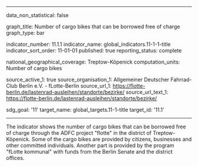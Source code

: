 
---

data_non_statistical: false

graph_title: Number of cargo bikes that can be borrowed free of charge
graph_type: bar

indicator_number: 11.1.1
indicator_name: global_indicators.11-1-1-title
indicator_sort_order: 11-01-01
published: true
reporting_status: complete

national_geographical_coverage: Treptow-Köpenick
computation_units: Number of cargo bikes

source_active_1: true
source_organisation_1: Allgemeiner Deutscher Fahrrad-Club Berlin e.V. - fLotte-Berlin
source_url_1: https://flotte-berlin.de/lastenrad-ausleihen/standorte/bezirke/
source_url_text_1: https://flotte-berlin.de/lastenrad-ausleihen/standorte/bezirke/

sdg_goal: '11'
target_name: global_targets.11-1-title
target_id: '11.1'

---

The indicator shows the number of cargo bikes that can be borrowed free of charge through the ADFC project "flotte" in the district of Treptow-Köpenick. 
Some of the cargo bikes are provided by citizens, businesses and other committed individuals. Another part is provided by the 
program "fLotte kommunal" with funds from the Berlin Senate and the district offices.
